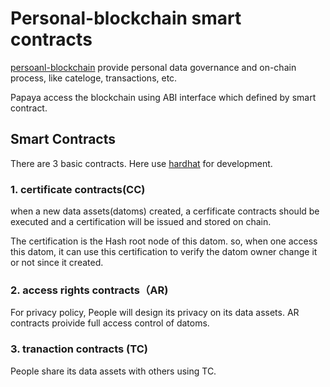 # Personal-blockchain smart contracts 

[persoanl-blockchain](https://github.com/peopledata/personal-blockchain) provide personal data governance and on-chain process, like cateloge, transactions, etc.

Papaya access the blockchain using ABI interface which defined by smart contract.

## Smart Contracts
There are 3 basic contracts.  Here use [hardhat](https://hardhat.org/) for development.


### 1. certificate contracts(CC)
when a new data assets(datoms) created, a cerfificate contracts should be executed and a certification will be issued and stored on chain. 

The certification is the Hash root node of this datom. so, when one access this datom, it can use this certification to verify the datom owner change it or not since it created.


### 2. access rights contracts（AR)
For privacy policy, People will design its privacy on its data assets. AR contracts proivide full access control of datoms. 

### 3. tranaction contracts (TC)
People share its data assets with others using TC. 


